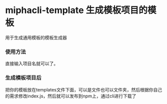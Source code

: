 # miphacli-template 生成模板项目的模板

用于生成通用模板的模板生成器

### 使用方法

直接输入项目名就可以了。

### 生成模板项目后

把你的模板放在templates文件下面，可以是文件也可以文件夹，然后根据你自己的需求修改index.js，然后就可以发布到npm上，通过cli进行下载了
